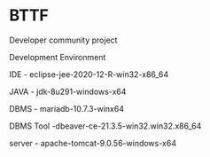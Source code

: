 # BTTF
Developer community project


Development Environment

IDE - eclipse-jee-2020-12-R-win32-x86_64

JAVA - jdk-8u291-windows-x64

DBMS - mariadb-10.7.3-winx64

DBMS Tool -dbeaver-ce-21.3.5-win32.win32.x86_64

server - apache-tomcat-9.0.56-windows-x64
